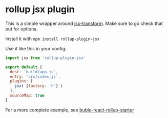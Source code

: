 # rollup jsx plugin

This is a simple wrapper around [jsx-transform](https://github.com/alexmingoia/jsx-transform). Make sure to go check that out for options.

Install it with `npm install rollup-plugin-jsx`

Use it like this in your config:

```js
import jsx from 'rollup-plugin-jsx'

export default {
  dest: 'build/app.js',
  entry: 'src/index.js',
  plugins: [
    jsx( {factory: 'h'} )
  ],
  sourceMap: true
}

```

For a more complete example, see [buble-react-rollup-starter](https://github.com/yamafaktory/buble-react-rollup-starter)
